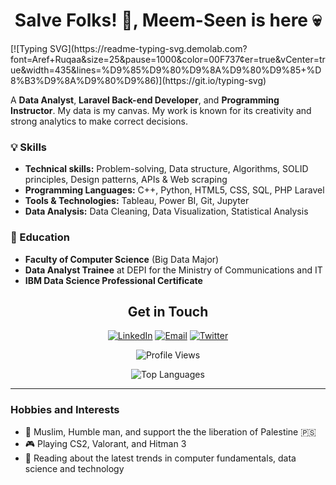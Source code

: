 <h1 align= "center"><b>Salve Folks! 👾, Meem-Seen is here 💀</b></h1>
<!-- ![Profile Banner](path/to/your/banner/image) -->
[![Typing SVG](https://readme-typing-svg.demolab.com?font=Aref+Ruqaa&size=25&pause=1000&color=00F737&center=true&vCenter=true&width=435&lines=%D9%85%D9%80%D9%8A%D9%80%D9%85+%D8%B3%D9%8A%D9%80%D9%86)](https://git.io/typing-svg)
<!-- ## About Me -->

A **Data Analyst**, **Laravel Back-end Developer**, and **Programming Instructor**. My data is my canvas.
My work is known for its creativity and strong analytics to make correct decisions.

<!-- ### 🔭 Current Role
- **Google DSC Lead**
  - Leading a team of 15+ developers
  - Created 5+ full courses -->

### 💡 Skills
- **Technical skills:** Problem-solving, Data structure, Algorithms, SOLID principles, Design patterns, APIs & Web scraping
- **Programming Languages:** C++, Python, HTML5, CSS, SQL, PHP Laravel
- **Tools & Technologies:** Tableau, Power BI, Git, Jupyter
- **Data Analysis:** Data Cleaning, Data Visualization, Statistical Analysis

### 🌱 Education
- **Faculty of Computer Science** (Big Data Major)
- **Data Analyst Trainee** at DEPI for the Ministry of Communications and IT
- **IBM Data Science Professional Certificate**
<!-- 
### 🏆 Achievements
- Conducted 30+ sessions to teach newcomers the fundamentals of programming and problem-solving
- Completed several freelance data analysis projects with actionable insights -->

<!-- ## Projects

### 📊 Freelance Data Analyst
- **Customer Churn Analysis for Telecom Company**
  - **Description:** Analyzed customer data to identify factors contributing to churn using Python and SQL. Created visualizations in Tableau.
  - **Achievements:** Reduced churn rate by 10% through targeted recommendations. -->
<div align= "center">

## Get in Touch

[![LinkedIn](https://img.shields.io/badge/LinkedIn-0077B5?style=for-the-badge&logo=linkedin&logoColor=white)](https://www.linkedin.com/in/meemseen)
[![Email](https://img.shields.io/badge/Email-D14836?style=for-the-badge&logo=gmail&logoColor=white)](mailto:mohamedselim.div@gmail.com)
[![Twitter](https://img.shields.io/badge/Twitter-1DA1F2?style=for-the-badge&logo=twitter&logoColor=white)](https://x.com/MoHaMeDASeliM9)
<!-- [![GitHub](https://img.shields.io/badge/GitHub-100000?style=for-the-badge&logo=github&logoColor=white)](https://github.com/Mohamedselim2)  -->
![Profile Views](https://komarev.com/ghpvc/?username=Mohamedselim2&color=brightgreen)


<!-- ![GitHub Stats](https://github-readme-stats.vercel.app/api?username=Mohamedselim2&show_icons=true&theme=radical)  -->

![Top Languages](https://github-readme-stats.vercel.app/api/top-langs/?username=Mohamedselim2&layout=compact&theme=radical)
</div>

---

### Hobbies and Interests
- 🕌 Muslim, Humble man, and support the the liberation of Palestine 🇵🇸
- 🎮 Playing CS2, Valorant, and Hitman 3
- 📖 Reading about the latest trends in computer fundamentals, data science and technology
<!-- 
Thank you for visiting my profile! Feel free to reach out if you'd like to collaborate on a project or just want to chat about data science and development. -->




